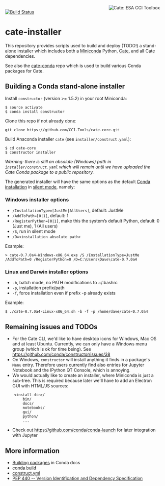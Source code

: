 <img alt="Cate: ESA CCI Toolbox" align="right" src="https://raw.githubusercontent.com/CCI-Tools/cate-core/master/doc/source/_static/logo/cci-toolbox-logo-latex.jpg" />

[![Build Status](https://travis-ci.org/CCI-Tools/cate-installer.svg?branch=master)](https://travis-ci.org/CCI-Tools/cate-installer)

# cate-installer

This repository provides scripts used to build and deploy (TODO!)
a stand-alone installer which includes both a
[Miniconda](https://conda.io/miniconda.html) Python, 
[Cate](https://github.com/CCI-Tools/cate-core), and all Cate dependencies. 
 
See also the [cate-conda](https://github.com/CCI-Tools/cate-conda) repo 
which is used to build various Conda packages for Cate.


## Building a Conda stand-alone installer

Install `constructor` (version >= 1.5.2) in your root Miniconda:

    $ source activate
    $ conda install constructor

Clone this repo if not already done:

    git clone https://github.com/CCI-Tools/cate-core.git

Build Anaconda installer `cate` (see `installer/construct.yaml`):

    $ cd cate-core
    $ constructor installer

*Warning: there is still an absolute (Windows) path in `installer/construct.yaml` which will remain
until we have uploaded the Cate Conda package to a public repository.*

The generated installer will have the same options as the default
[Conda installation](https://conda.io/docs/installation.html) in 
[silent mode](https://conda.io/docs/help/silent.html), namely:

### Windows installer options

* `/InstallationType=[JustMe|AllUsers]`, default: JustMe
* `/AddToPath=[0|1]`, default: 1
* `/RegisterPython=[0|1]`, make this the system’s default Python, default: 0 (Just me), 1 (All users)
* `/S`, run in silent mode
* `/D=<installation absolute path>`

Example:

    > cate-0.7.0a4-Windows-x86_64.exe /S /InstallationType=JustMe /AddToPath=0 /RegisterPython=0 /D=C:\Users\Dave\cate-0.7.0a4

### Linux and Darwin installer options

* `-b`, batch mode, no PATH modifications to ~/.bashrc
* `-p`, installation prefix/path
* `-f`, force installation even if prefix -p already exists

Example:

    $ ./cate-0.7.0a4-Linux-x86_64.sh -b -f -p /home/dave/cate-0.7.0a4

## Remaining issues and TODOs

* For the Cate CLI, we'd like to have desktop icons for Windows, Mac OS and at least Ubuntu.
  Currently, we can only have a Windows menu group (which is ok for time being).
  See https://github.com/conda/constructor/issues/38
* On Windows, `constructor` will install anything it finds in a package's `Menu` entry.
  Therefore users currently find also entries for Jupyter Notebook and the IPython QT Console, 
  which is annoying.
* We would actually like to create an installer, where Miniconda is just a sub-tree. 
  This is required because later we'll have to add an Electron GUI with HTML/JS sources:
```
    <install-dir>/
        bin/
        docs/
        notebooks/
        gui/
        python/
        ...
```
* Check out https://github.com/conda/conda-launch for later integration with Jupyter 

## More information

* [Building packages](http://conda.pydata.org/docs/building/build.html) in Conda docs
* [conda build](http://conda.pydata.org/docs/commands/build/conda-build.html)
* [construct.yml](https://github.com/conda/constructor/blob/master/CONSTRUCT.md)
* [PEP 440 -- Version Identification and Dependency Specification](https://www.python.org/dev/peps/pep-0440/)


